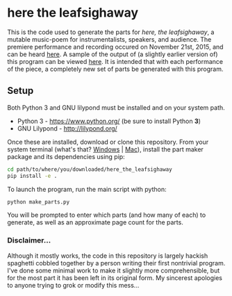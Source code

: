 # here the leafsighaway

This is the code used to generate the parts for *here, the leafsighaway*,
a mutable music-poem for instrumentalists, speakers, and audience.
The premiere performance and recording occured on November 21st, 2015,
and can be heard [here](https://www.youtube.com/watch?v=Ag-gPrtWQHo).
A sample of the output of (a slightly earlier version of) this program
can be viewed [here](http://andrewjyoon.com/static/score_samples/here_the_leafsighaway_excerpt.pdf).
It is intended that with each performance of the piece, a completely new
set of parts be generated with this program.

## Setup

Both Python 3 and GNU lilypond must be installed and on your system path.

* Python 3 - https://www.python.org/ (be sure to install Python **3**)
* GNU Lilypond - http://lilypond.org/

Once these are installed, download or clone this repository.
From your system terminal (what's that? [Windows](http://www.wikihow.com/Open-the-Command-Prompt-in-Windows) |
[Mac](http://www.wikihow.com/Open-a-Terminal-Window-in-Mac)),
install the part maker package and its dependencies using pip:

```bash
cd path/to/where/you/downloaded/here_the_leafsighaway
pip install -e .
```

To launch the program, run the main script with python:

```bash
python make_parts.py
```

You will be prompted to enter which parts (and how many of each) to generate,
as well as an approximate page count for the parts.

### Disclaimer...

Although it mostly works, the code in this repository is largely hackish spaghetti
cobbled together by a person writing their first nontrivial program. I've done
some minimal work to make it slightly more comprehensible, but for the most part
it has been left in its original form. My sincerest apologies to anyone trying to grok or
modify this mess...
